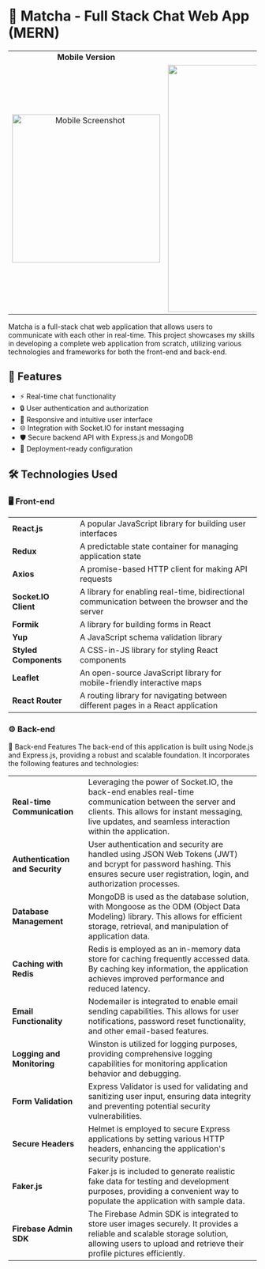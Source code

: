 
# 🌿 Matcha - Full Stack Chat Web App (MERN)

<table>
  <tr>
    <td align="center"><strong>Mobile Version</strong></td>
    <td align="center"><strong>Laptop Version</strong></td>
  </tr>
  <tr>
    <td align="center">
      <img src="https://github.com/gundam1337/matcha/assets/108071018/3a54b5b5-9676-438e-a711-7e59d192f37f" alt="Mobile Screenshot" width="300">
    </td>
    <td align="center">
      <img src="https://github.com/gundam1337/matcha/assets/108071018/5e5b11ee-2893-44ec-a28d-6e343f83b950" alt="Laptop Screenshot" width="500">
    </td>
  </tr>
</table>


Matcha is a full-stack chat web application that allows users to communicate with each other in real-time. This project showcases my skills in developing a complete web application from scratch, utilizing various technologies and frameworks for both the front-end and back-end.

## 🌟 Features

- ⚡ Real-time chat functionality
- 🔒 User authentication and authorization
- 📱 Responsive and intuitive user interface
- 🌐 Integration with Socket.IO for instant messaging
- 🛡️ Secure backend API with Express.js and MongoDB
- 🚀 Deployment-ready configuration

## 🛠️ Technologies Used

### 🖥️ Front-end

<table>
  <tr>
    <td><strong>React.js</strong></td>
    <td>A popular JavaScript library for building user interfaces</td>
  </tr>
  <tr>
    <td><strong>Redux</strong></td>
    <td>A predictable state container for managing application state</td>
  </tr>
  <tr>
    <td><strong>Axios</strong></td>
    <td>A promise-based HTTP client for making API requests</td>
  </tr>
  <tr>
    <td><strong>Socket.IO Client</strong></td>
    <td>A library for enabling real-time, bidirectional communication between the browser and the server</td>
  </tr>
  <tr>
    <td><strong>Formik</strong></td>
    <td>A library for building forms in React</td>
  </tr>
  <tr>
    <td><strong>Yup</strong></td>
    <td>A JavaScript schema validation library</td>
  </tr>
  <tr>
    <td><strong>Styled Components</strong></td>
    <td>A CSS-in-JS library for styling React components</td>
  </tr>
  <tr>
    <td><strong>Leaflet</strong></td>
    <td>An open-source JavaScript library for mobile-friendly interactive maps</td>
  </tr>
  <tr>
    <td><strong>React Router</strong></td>
    <td>A routing library for navigating between different pages in a React application</td>
  </tr>
</table>

### ⚙️ Back-end
🚀 Back-end Features
The back-end of this application is built using Node.js and Express.js, providing a robust and scalable foundation. It incorporates the following features and technologies:

<table>
  <tr>
    <td><strong>Real-time Communication</strong></td>
    <td>Leveraging the power of Socket.IO, the back-end enables real-time communication between the server and clients. This allows for instant messaging, live updates, and seamless interaction within the application.</td>
  </tr>
  <tr>
    <td><strong>Authentication and Security</strong></td>
    <td>User authentication and security are handled using JSON Web Tokens (JWT) and bcrypt for password hashing. This ensures secure user registration, login, and authorization processes.</td>
  </tr>
  <tr>
    <td><strong>Database Management</strong></td>
    <td>MongoDB is used as the database solution, with Mongoose as the ODM (Object Data Modeling) library. This allows for efficient storage, retrieval, and manipulation of application data.</td>
  </tr>
  <tr>
    <td><strong>Caching with Redis</strong></td>
    <td>Redis is employed as an in-memory data store for caching frequently accessed data. By caching key information, the application achieves improved performance and reduced latency.</td>
  </tr>
  <tr>
    <td><strong>Email Functionality</strong></td>
    <td>Nodemailer is integrated to enable email sending capabilities. This allows for user notifications, password reset functionality, and other email-based features.</td>
  </tr>
  <tr>
    <td><strong>Logging and Monitoring</strong></td>
    <td>Winston is utilized for logging purposes, providing comprehensive logging capabilities for monitoring application behavior and debugging.</td>
  </tr>
  <tr>
    <td><strong>Form Validation</strong></td>
    <td>Express Validator is used for validating and sanitizing user input, ensuring data integrity and preventing potential security vulnerabilities.</td>
  </tr>
  <tr>
    <td><strong>Secure Headers</strong></td>
    <td>Helmet is employed to secure Express applications by setting various HTTP headers, enhancing the application's security posture.</td>
  </tr>
  <tr>
    <td><strong>Faker.js</strong></td>
    <td>Faker.js is included to generate realistic fake data for testing and development purposes, providing a convenient way to populate the application with sample data.</td>
  </tr>
  <tr>
    <td><strong>Firebase Admin SDK</strong></td>
    <td>The Firebase Admin SDK is integrated to store user images securely. It provides a reliable and scalable storage solution, allowing users to upload and retrieve their profile pictures efficiently.</td>
  </tr>
</table>

